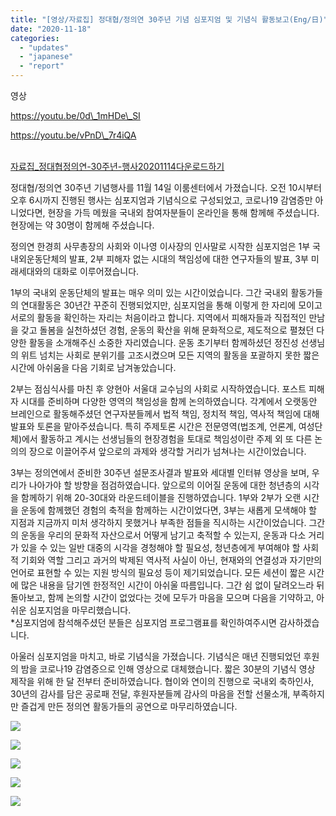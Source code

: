 ```yaml
---
title: "[영상/자료집] 정대협/정의연 30주년 기념 심포지엄 및 기념식 활동보고(Eng/日)"
date: "2020-11-18"
categories: 
  - "updates"
  - "japanese"
  - "report"
---
```


영상

https://youtu.be/0d\_1mHDe\_SI

https://youtu.be/vPnD\_7r4iQA

[  
자료집\_정대협정의연-30주년-행사20201114](https://r2.womenandwar.net/2021/03/자료집_정대협정의연-30주년-행사20201114.pdf)[다운로드하기](https://r2.womenandwar.net/2021/03/자료집_정대협정의연-30주년-행사20201114.pdf)

정대협/정의연 30주년 기념행사를 11월 14일 이룸센터에서 가졌습니다. 오전 10시부터 오후 6시까지 진행된 행사는 심포지엄과 기념식으로 구성되었고, 코로나19 감염증만 아니었다면, 현장을 가득 메웠을 국내외 참여자분들이 온라인을 통해 함께해 주셨습니다. 현장에는 약 30명이 함께해 주셨습니다.

정의연 한경희 사무총장의 사회와 이나영 이사장의 인사말로 시작한 심포지엄은 1부 국내외운동단체의 발표, 2부 피해자 없는 시대의 책임성에 대한 연구자들의 발표, 3부 미래세대와의 대화로 이루어졌습니다.

1부의 국내외 운동단체의 발표는 매우 의미 있는 시간이었습니다. 그간 국내외 활동가들의 연대활동은 30년간 꾸준히 진행되었지만, 심포지엄을 통해 이렇게 한 자리에 모이고 서로의 활동을 확인하는 자리는 처음이라고 합니다. 지역에서 피해자들과 직접적인 만남을 갖고 돌봄을 실천하셨던 경험, 운동의 확산을 위해 문화적으로, 제도적으로 펼쳤던 다양한 활동을 소개해주신 소중한 자리였습니다. 운동 초기부터 함께하셨던 정진성 선생님의 위트 넘치는 사회로 분위기를 고조시켰으며 모든 지역의 활동을 포괄하지 못한 짧은 시간에 아쉬움을 다음 기회로 남겨놓았습니다.

2부는 점심식사를 마친 후 양현아 서울대 교수님의 사회로 시작하였습니다. 포스트 피해자 시대를 준비하며 다양한 영역의 책임성을 함께 논의하였습니다. 각계에서 오랫동안 브레인으로 활동해주셨던 연구자분들께서 법적 책임, 정치적 책임, 역사적 책임에 대해 발표와 토론을 맡아주셨습니다. 특히 주제토론 시간은 전문영역(법조계, 언론계, 여성단체)에서 활동하고 계시는 선생님들의 현장경험을 토대로 책임성이란 주제 외 또 다른 논의의 장으로 이끌어주셔 앞으로의 과제와 생각할 거리가 넘쳐나는 시간이었습니다.

3부는 정의연에서 준비한 30주년 설문조사결과 발표와 세대별 인터뷰 영상을 보며, 우리가 나아가야 할 방향을 점검하였습니다. 앞으로의 이어질 운동에 대한 청년층의 시각을 함께하기 위해 20-30대와 라운드테이블을 진행하였습니다. 1부와 2부가 오랜 시간을 운동에 함께했던 경험의 축적을 함께하는 시간이었다면, 3부는 새롭게 모색해야 할 지점과 지금까지 미처 생각하지 못했거나 부족한 점들을 직시하는 시간이었습니다. 그간의 운동을 우리의 문화적 자산으로서 어떻게 남기고 축적할 수 있는지, 운동과 다소 거리가 있을 수 있는 일반 대중의 시각을 경청해야 할 필요성, 청년층에게 부여해야 할 사회적 기회와 역할 그리고 과거의 박제된 역사적 사실이 아닌, 현재와의 연결성과 자기만의 언어로 표현할 수 있는 지원 방식의 필요성 등이 제기되었습니다. 모든 세션이 짧은 시간에 많은 내용을 담기엔 한정적인 시간이 아쉬울 따름입니다. 그간 쉼 없이 달려오느라 뒤돌아보고, 함께 논의할 시간이 없었다는 것에 모두가 마음을 모으며 다음을 기약하고, 아쉬운 심포지엄을 마무리했습니다.  
\*심포지엄에 참석해주셨던 분들은 심포지엄 프로그램표를 확인하여주시면 감사하겠습니다.

아울러 심포지엄을 마치고, 바로 기념식을 가졌습니다. 기념식은 매년 진행되었던 후원의 밤을 코로나19 감염증으로 인해 영상으로 대체했습니다. 짧은 30분의 기념식 영상 제작을 위해 한 달 전부터 준비하였습니다. 협이와 연이의 진행으로 국내외 축하인사, 30년의 감사를 담은 공로패 전달, 후원자분들께 감사의 마음을 전할 선물소개, 부족하지만 즐겁게 만든 정의연 활동가들의 공연으로 마무리하였습니다.

![](https://r2.womenandwar.net/2020/11/batch_20201114_30주년_사진_224-1.jpg)

![](https://r2.womenandwar.net/2020/11/batch_20201114_30주년_사진_123.jpg)

![](https://r2.womenandwar.net/2020/11/batch_20201114_30주년_사진_068.jpg)

![](https://r2.womenandwar.net/2020/11/batch_20201114_30주년_사진_141.jpg)

![](https://r2.womenandwar.net/2020/11/batch_20201114_30주년_사진_169.jpg)

